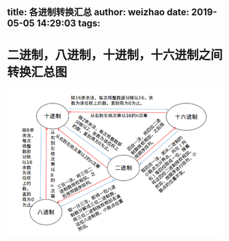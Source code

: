 title: 各进制转换汇总
author: weizhao
date: 2019-05-05 14:29:03
tags:
---
# 二进制，八进制，十进制，十六进制之间转换汇总图


![Github](/images/Translation.png)